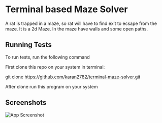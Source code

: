 
# Terminal based Maze Solver

A rat is trapped in a maze, so rat will have to find exit to ecsape from the maze. It is a 2d Maze. In the maze have walls and some open paths. 


## Running Tests

To run tests, run the following command

First clone this repo on your system in terminal:

git clone https://github.com/karan2782/terminal-maze-solver.git

After clone run this program on your system

## Screenshots

![App Screenshot]()

